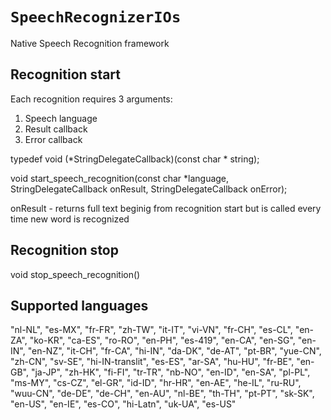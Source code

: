 # ``SpeechRecognizerIOs``

Native Speech Recognition framework

## Recognition start
Each recognition requires 3 arguments:

1. Speech language
2. Result callback
3. Error callback

typedef void (*StringDelegateCallback)(const char * string);

void start_speech_recognition(const char *language, StringDelegateCallback onResult, StringDelegateCallback onError);

onResult - returns full text beginig from recognition start but is called every time new word is recognized

## Recognition stop

void stop_speech_recognition()

## Supported languages
"nl-NL",
"es-MX",
"fr-FR",
"zh-TW",
"it-IT",
"vi-VN",
"fr-CH",
"es-CL",
"en-ZA",
"ko-KR",
"ca-ES",
"ro-RO",
"en-PH",
"es-419",
"en-CA",
"en-SG",
"en-IN",
"en-NZ",
"it-CH",
"fr-CA",
"hi-IN",
"da-DK",
"de-AT",
"pt-BR",
"yue-CN",
"zh-CN",
"sv-SE",
"hi-IN-translit",
"es-ES",
"ar-SA",
"hu-HU",
"fr-BE",
"en-GB",
"ja-JP",
"zh-HK",
"fi-FI",
"tr-TR",
"nb-NO",
"en-ID",
"en-SA",
"pl-PL",
"ms-MY",
"cs-CZ",
"el-GR",
"id-ID",
"hr-HR",
"en-AE",
"he-IL",
"ru-RU",
"wuu-CN",
"de-DE",
"de-CH",
"en-AU",
"nl-BE",
"th-TH",
"pt-PT",
"sk-SK",
"en-US",
"en-IE",
"es-CO",
"hi-Latn",
"uk-UA",
"es-US"



